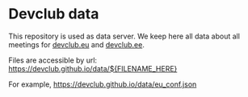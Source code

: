 # Devclub data

This repository is used as data server. We keep here all data about all 
meetings for [devclub.eu](http://devclub.eu) and [devclub.ee](http://devclub.ee).

Files are accessible by url: https://devclub.github.io/data/${FILENAME_HERE}

For example, https://devclub.github.io/data/eu_conf.json
